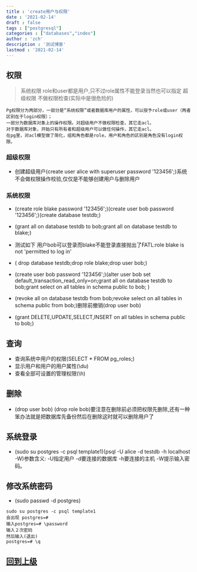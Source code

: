 ```yaml
---
title : 'create用户与权限'
date : '2021-02-14'
draft : false
tags : ["postgresql"]
categories : ["databases","index"]
author : 'zch'
description : '测试博客'
lastmod : '2021-02-14'
---
```



## 权限
> 系统权限 role和user都是用户,只不过role属性不能登录当然也可以指定
> 超级权限 不做权限检查(实际中是很危险的)
```
Pg权限分为两部分，一部分是“系统权限”或者数据库用户的属性，可以授予role或user（两者区别在于login权限）；
一部分为数据库对象上的操作权限。对超级用户不做权限检查，其它走acl。
对于数据库对象，开始只有所有者和超级用户可以做任何操作，其它走acl。
在pg里，对acl模型做了简化，组和角色都是role，用户和角色的区别是角色没有login权限。
```

### 超级权限
+ 创建超级用户(create user alice with superuser password '123456';)系统不会做权限操作校验,仅仅是不能够创建用户与删除用户

### 系统权限
* (create role blake password '123456';)(create user bob password '123456';)(create database testdb;)
* (grant all on database testdb to bob;grant all on database testdb to blake;)
* 测试如下 用户bob可以登录而blake不能登录直接抛出了FATL:role blake is not 'permitted to log in'
* ( drop database testdb;drop role blake;drop user bob;)

* (create user bob password '123456';)(alter user bob set default_transaction_read_only=on;grant all on database testdb to bob;grant select on all tables in schema public to bob; )
* (revoke all on database testdb from bob;revoke select on all tables in schema public from bob;)删除前撤销(drop user bob)

* (grant DELETE,UPDATE,SELECT,INSERT on all tables in schema public to bob;)

## 查询
+ 查询系统中用户的权限(SELECT * FROM pg_roles;)
+ 显示用户和用户的用户属性(\du)
+ 查看全部可设置的管理权限(\h)

## 删除
+ (drop user bob) (drop role bob)要注意在删除前必须把权限先删除,还有一种笨办法就是把数据库先备份然后在删除这时就可以删除用户了

## 系统登录
+ (sudo su postgres -c psql template1)(psql -U alice -d testdb -h localhost -W)参数含义: -U指定用户 -d要连接的数据库 -h要连接的主机 -W提示输入密码。

## 修改系统密码
+ (sudo  passwd -d postgres)
```
sudo su postgres -c psql template1
会出现 postgres=#
输入postgres=# \password
输入２次密码
然后输入(退出)
postgres=# \q
```

## [回到上级](./index.md)
